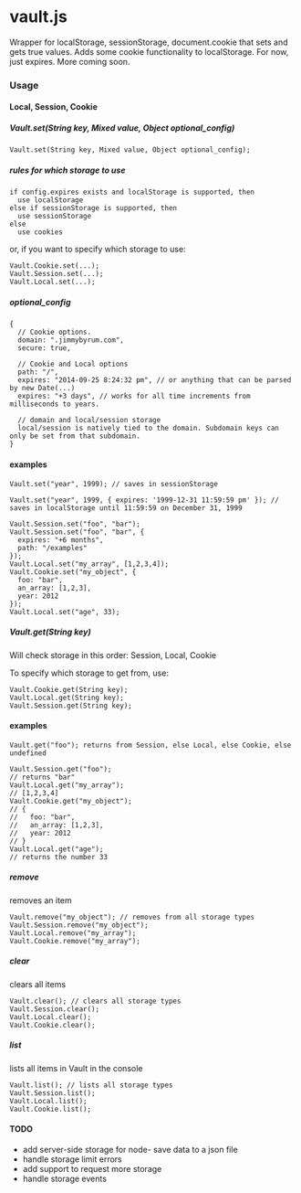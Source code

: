 vault.js
===============

Wrapper for localStorage, sessionStorage, document.cookie that sets and gets true values.
Adds some cookie functionality to localStorage. For now, just expires. More coming soon.

### Usage

#### Local, Session, Cookie

##### Vault.set(String key, Mixed value, Object optional_config)
```
Vault.set(String key, Mixed value, Object optional_config);
```

##### rules for which storage to use
```
if config.expires exists and localStorage is supported, then
  use localStorage
else if sessionStorage is supported, then
  use sessionStorage
else
  use cookies
```
or, if you want to specify which storage to use:
```
Vault.Cookie.set(...);
Vault.Session.set(...);
Vault.Local.set(...);
```

##### optional_config
```
{
  // Cookie options.
  domain: ".jimmybyrum.com",
  secure: true,

  // Cookie and Local options
  path: "/",
  expires: "2014-09-25 8:24:32 pm", // or anything that can be parsed by new Date(...)
  expires: "+3 days", // works for all time increments from milliseconds to years.

  // domain and local/session storage
  local/session is natively tied to the domain. Subdomain keys can only be set from that subdomain.
}
```

#### examples

```
Vault.set("year", 1999); // saves in sessionStorage

Vault.set("year", 1999, { expires: '1999-12-31 11:59:59 pm' }); // saves in localStorage until 11:59:59 on December 31, 1999

Vault.Session.set("foo", "bar");
Vault.Session.set("foo", "bar", {
  expires: "+6 months",
  path: "/examples"
});
Vault.Local.set("my_array", [1,2,3,4]);
Vault.Cookie.set("my_object", {
  foo: "bar",
  an_array: [1,2,3],
  year: 2012
});
Vault.Local.set("age", 33);
```

##### Vault.get(String key)
Will check storage in this order: Session, Local, Cookie

To specify which storage to get from, use:
```
Vault.Cookie.get(String key);
Vault.Local.get(String key);
Vault.Session.get(String key);
```

#### examples
```
Vault.get("foo"); returns from Session, else Local, else Cookie, else undefined

Vault.Session.get("foo");
// returns "bar"
Vault.Local.get("my_array");
// [1,2,3,4]
Vault.Cookie.get("my_object");
// {
//   foo: "bar",
//   an_array: [1,2,3],
//   year: 2012
// }
Vault.Local.get("age");
// returns the number 33
```

##### remove
removes an item
```
Vault.remove("my_object"); // removes from all storage types
Vault.Session.remove("my_object");
Vault.Local.remove("my_array");
Vault.Cookie.remove("my_array");
```

##### clear
clears all items
```
Vault.clear(); // clears all storage types
Vault.Session.clear();
Vault.Local.clear();
Vault.Cookie.clear();
```

##### list
lists all items in Vault in the console
```
Vault.list(); // lists all storage types
Vault.Session.list();
Vault.Local.list();
Vault.Cookie.list();
```

#### TODO
- add server-side storage for node- save data to a json file
- handle storage limit errors
- add support to request more storage
- handle storage events
